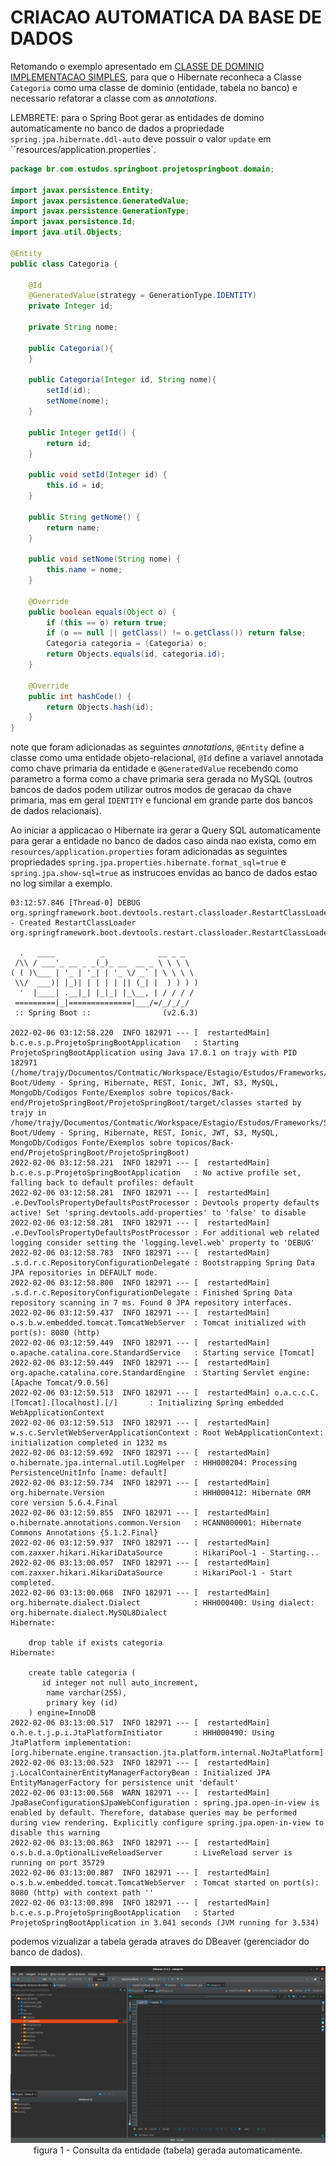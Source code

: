 # __CRIACAO AUTOMATICA DA BASE DE DADOS__

Retomando o exemplo apresentado em [CLASSE DE DOMINIO IMPLEMENTACAO SIMPLES](05-configuracao-mysql-com-springboot.md), para que o Hibernate reconheca a Classe `Categoria` como uma classe de dominio (entidade, tabela no banco) e necessario refatorar a classe com as _annotations_.

LEMBRETE: para o Spring Boot gerar as entidades de domino automaticamente no banco de dados a propriedade `spring.jpa.hibernate.ddl-auto` deve possuir o valor `update` em ``resources/application.properties`.

```java
package br.com.estudos.springboot.projetospringboot.domain;

import javax.persistence.Entity;
import javax.persistence.GeneratedValue;
import javax.persistence.GenerationType;
import javax.persistence.Id;
import java.util.Objects;

@Entity
public class Categoria {

    @Id
    @GeneratedValue(strategy = GenerationType.IDENTITY)
    private Integer id;

    private String nome;

    public Categoria(){
    }

    public Categoria(Integer id, String nome){
        setId(id);
        setNome(nome);
    }

    public Integer getId() {
        return id;
    }

    public void setId(Integer id) {
        this.id = id;
    }

    public String getNome() {
        return name;
    }

    public void setNome(String nome) {
        this.name = nome;
    }

    @Override
    public boolean equals(Object o) {
        if (this == o) return true;
        if (o == null || getClass() != o.getClass()) return false;
        Categoria categoria = (Categoria) o;
        return Objects.equals(id, categoria.id);
    }

    @Override
    public int hashCode() {
        return Objects.hash(id);
    }
}

```

note que foram adicionadas as seguintes _annotations_, `@Entity` define a classe como uma entidade objeto-relacional, `@Id` define a variavel annotada como chave primaria da entidade e `@GeneratedValue` recebendo como parametro a forma como a chave primaria sera gerada no MySQL (outros bancos de dados podem utilizar outros modos de geracao da chave primaria, mas em geral `IDENTITY` e funcional em grande parte dos bancos de dados relacionais).

Ao iniciar a applicacao o Hibernate ira gerar a Query SQL automaticamente para gerar a entidade no banco de dados caso ainda nao exista, como em `resources/application.properties` foram adicionadas as seguintes propriedades `spring.jpa.properties.hibernate.format_sql=true` e `spring.jpa.show-sql=true` as instrucoes envidas ao banco de dados estao no log similar a exemplo.

```
03:12:57.846 [Thread-0] DEBUG org.springframework.boot.devtools.restart.classloader.RestartClassLoader - Created RestartClassLoader org.springframework.boot.devtools.restart.classloader.RestartClassLoader@2e6363a3

  .   ____          _            __ _ _
 /\\ / ___'_ __ _ _(_)_ __  __ _ \ \ \ \
( ( )\___ | '_ | '_| | '_ \/ _` | \ \ \ \
 \\/  ___)| |_)| | | | | || (_| |  ) ) ) )
  '  |____| .__|_| |_|_| |_\__, | / / / /
 =========|_|==============|___/=/_/_/_/
 :: Spring Boot ::                (v2.6.3)

2022-02-06 03:12:58.220  INFO 182971 --- [  restartedMain] b.c.e.s.p.ProjetoSpringBootApplication   : Starting ProjetoSpringBootApplication using Java 17.0.1 on trajy with PID 182971 (/home/trajy/Documentos/Contmatic/Workspace/Estagio/Estudos/Frameworks/Spring Boot/Udemy - Spring, Hibernate, REST, Ionic, JWT, S3, MySQL, MongoDb/Codigos Fonte/Exemplos sobre topicos/Back-end/ProjetoSpringBoot/ProjetoSpringBoot/target/classes started by trajy in /home/trajy/Documentos/Contmatic/Workspace/Estagio/Estudos/Frameworks/Spring Boot/Udemy - Spring, Hibernate, REST, Ionic, JWT, S3, MySQL, MongoDb/Codigos Fonte/Exemplos sobre topicos/Back-end/ProjetoSpringBoot/ProjetoSpringBoot)
2022-02-06 03:12:58.221  INFO 182971 --- [  restartedMain] b.c.e.s.p.ProjetoSpringBootApplication   : No active profile set, falling back to default profiles: default
2022-02-06 03:12:58.281  INFO 182971 --- [  restartedMain] .e.DevToolsPropertyDefaultsPostProcessor : Devtools property defaults active! Set 'spring.devtools.add-properties' to 'false' to disable
2022-02-06 03:12:58.281  INFO 182971 --- [  restartedMain] .e.DevToolsPropertyDefaultsPostProcessor : For additional web related logging consider setting the 'logging.level.web' property to 'DEBUG'
2022-02-06 03:12:58.783  INFO 182971 --- [  restartedMain] .s.d.r.c.RepositoryConfigurationDelegate : Bootstrapping Spring Data JPA repositories in DEFAULT mode.
2022-02-06 03:12:58.800  INFO 182971 --- [  restartedMain] .s.d.r.c.RepositoryConfigurationDelegate : Finished Spring Data repository scanning in 7 ms. Found 0 JPA repository interfaces.
2022-02-06 03:12:59.437  INFO 182971 --- [  restartedMain] o.s.b.w.embedded.tomcat.TomcatWebServer  : Tomcat initialized with port(s): 8080 (http)
2022-02-06 03:12:59.449  INFO 182971 --- [  restartedMain] o.apache.catalina.core.StandardService   : Starting service [Tomcat]
2022-02-06 03:12:59.449  INFO 182971 --- [  restartedMain] org.apache.catalina.core.StandardEngine  : Starting Servlet engine: [Apache Tomcat/9.0.56]
2022-02-06 03:12:59.513  INFO 182971 --- [  restartedMain] o.a.c.c.C.[Tomcat].[localhost].[/]       : Initializing Spring embedded WebApplicationContext
2022-02-06 03:12:59.513  INFO 182971 --- [  restartedMain] w.s.c.ServletWebServerApplicationContext : Root WebApplicationContext: initialization completed in 1232 ms
2022-02-06 03:12:59.692  INFO 182971 --- [  restartedMain] o.hibernate.jpa.internal.util.LogHelper  : HHH000204: Processing PersistenceUnitInfo [name: default]
2022-02-06 03:12:59.734  INFO 182971 --- [  restartedMain] org.hibernate.Version                    : HHH000412: Hibernate ORM core version 5.6.4.Final
2022-02-06 03:12:59.855  INFO 182971 --- [  restartedMain] o.hibernate.annotations.common.Version   : HCANN000001: Hibernate Commons Annotations {5.1.2.Final}
2022-02-06 03:12:59.937  INFO 182971 --- [  restartedMain] com.zaxxer.hikari.HikariDataSource       : HikariPool-1 - Starting...
2022-02-06 03:13:00.057  INFO 182971 --- [  restartedMain] com.zaxxer.hikari.HikariDataSource       : HikariPool-1 - Start completed.
2022-02-06 03:13:00.068  INFO 182971 --- [  restartedMain] org.hibernate.dialect.Dialect            : HHH000400: Using dialect: org.hibernate.dialect.MySQL8Dialect
Hibernate: 
    
    drop table if exists categoria
Hibernate: 
    
    create table categoria (
       id integer not null auto_increment,
        name varchar(255),
        primary key (id)
    ) engine=InnoDB
2022-02-06 03:13:00.517  INFO 182971 --- [  restartedMain] o.h.e.t.j.p.i.JtaPlatformInitiator       : HHH000490: Using JtaPlatform implementation: [org.hibernate.engine.transaction.jta.platform.internal.NoJtaPlatform]
2022-02-06 03:13:00.523  INFO 182971 --- [  restartedMain] j.LocalContainerEntityManagerFactoryBean : Initialized JPA EntityManagerFactory for persistence unit 'default'
2022-02-06 03:13:00.568  WARN 182971 --- [  restartedMain] JpaBaseConfiguration$JpaWebConfiguration : spring.jpa.open-in-view is enabled by default. Therefore, database queries may be performed during view rendering. Explicitly configure spring.jpa.open-in-view to disable this warning
2022-02-06 03:13:00.863  INFO 182971 --- [  restartedMain] o.s.b.d.a.OptionalLiveReloadServer       : LiveReload server is running on port 35729
2022-02-06 03:13:00.887  INFO 182971 --- [  restartedMain] o.s.b.w.embedded.tomcat.TomcatWebServer  : Tomcat started on port(s): 8080 (http) with context path ''
2022-02-06 03:13:00.898  INFO 182971 --- [  restartedMain] b.c.e.s.p.ProjetoSpringBootApplication   : Started ProjetoSpringBootApplication in 3.041 seconds (JVM running for 3.534)
```

podemos vizualizar a tabela gerada atraves do DBeaver (gerenciador do banco de dados).

<p align="center">
    <img src="img/dbeaver-criacao-automatica-da-base-de-dados.png"><br>
    figura 1 - Consulta da entidade (tabela) gerada automaticamente.
</p>

